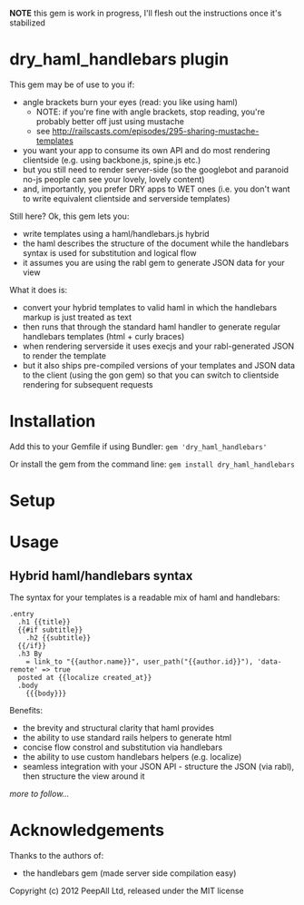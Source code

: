 **NOTE** this gem is work in progress, I'll flesh out the instructions once it's stabilized

dry_haml_handlebars plugin
============

This gem may be of use to you if:

* angle brackets burn your eyes (read: you like using haml)
  * NOTE: if you're fine with angle brackets, stop reading, you're probably better off just using mustache
  * see http://railscasts.com/episodes/295-sharing-mustache-templates
* you want your app to consume its own API and do most rendering clientside (e.g. using backbone.js, spine.js etc.)
* but you still need to render server-side (so the googlebot and paranoid no-js people can see your lovely, lovely content)
* and, importantly, you prefer DRY apps to WET ones (i.e. you don't want to write equivalent clientside and serverside templates)

Still here? Ok, this gem lets you:

* write templates using a haml/handlebars.js hybrid
* the haml describes the structure of the document while the handlebars syntax is used for substitution and logical flow
* it assumes you are using the rabl gem to generate JSON data for your view

What it does is:

* convert your hybrid templates to valid haml in which the handlebars markup is just treated as text
* then runs that through the standard haml handler to generate regular handlebars templates (html + curly braces)
* when rendering serverside it uses execjs and your rabl-generated JSON to render the template
* but it also ships pre-compiled versions of your templates and JSON data to the client (using the gon gem) so that you can switch to clientside rendering for subsequent requests

Installation
=======

Add this to your Gemfile if using Bundler: `gem 'dry_haml_handlebars'`

Or install the gem from the command line: `gem install dry_haml_handlebars`

Setup
=======

Usage
=====

Hybrid haml/handlebars syntax
-----------------------------

The syntax for your templates is a readable mix of haml and handlebars:

```haml
.entry
  .h1 {{title}}
  {{#if subtitle}}
    .h2 {{subtitle}}
  {{/if}}
  .h3 By
    = link_to "{{author.name}}", user_path("{{author.id}}"), 'data-remote' => true
  posted at {{localize created_at}}
  .body
    {{{body}}}
```

Benefits:

* the brevity and structural clarity that haml provides
* the ability to use standard rails helpers to generate html
* concise flow constrol and substitution via handlebars
* the ability to use custom handlebars helpers (e.g. localize)
* seamless integration with your JSON API - structure the JSON (via rabl), then structure the view around it

*more to follow...*

Acknowledgements
================

Thanks to the authors of:

* the handlebars gem (made server side compilation easy)

Copyright (c) 2012 PeepAll Ltd, released under the MIT license